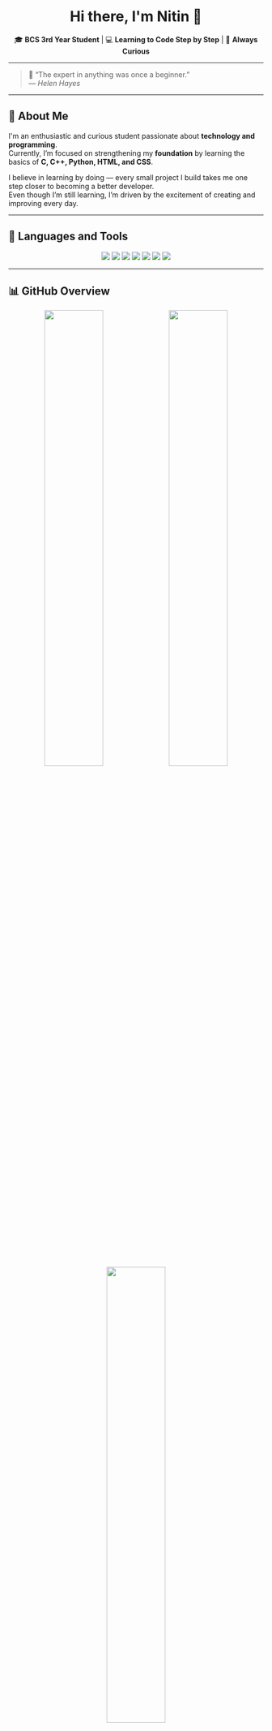 <!-- Header -->
<h1 align="center">Hi there, I'm Nitin 👋</h1>

<p align="center">
  🎓 <b>BCS 3rd Year Student</b> | 💻 <b>Learning to Code Step by Step</b> | 🌱 <b>Always Curious</b>
</p>

---

> 🧠 “The expert in anything was once a beginner.”  
> — *Helen Hayes*

---

## 🚀 About Me

I'm an enthusiastic and curious student passionate about **technology and programming**.  
Currently, I’m focused on strengthening my **foundation** by learning the basics of **C, C++, Python, HTML, and CSS**.

I believe in learning by doing — every small project I build takes me one step closer to becoming a better developer.  
Even though I’m still learning, I’m driven by the excitement of creating and improving every day.

---

## 🧰 Languages and Tools

<p align="center">
  <img src="https://img.shields.io/badge/C-00599C?style=for-the-badge&logo=c&logoColor=white" />
  <img src="https://img.shields.io/badge/C++-00599C?style=for-the-badge&logo=cplusplus&logoColor=white" />
  <img src="https://img.shields.io/badge/Python-3776AB?style=for-the-badge&logo=python&logoColor=white" />
  <img src="https://img.shields.io/badge/HTML5-E34F26?style=for-the-badge&logo=html5&logoColor=white" />
  <img src="https://img.shields.io/badge/CSS3-1572B6?style=for-the-badge&logo=css3&logoColor=white" />
  <img src="https://img.shields.io/badge/JavaScript-F7DF1E?style=for-the-badge&logo=javascript&logoColor=black" />
  <img src="https://img.shields.io/badge/C%23-239120?style=for-the-badge&logo=c-sharp&logoColor=white" />
</p>

---

## 📊 GitHub Overview

<p align="center">
  <img src="https://github-readme-streak-stats.herokuapp.com?user=nitinsogex&theme=tokyonight&hide_border=true" width="48%" />
  <img src="https://github-readme-stats.vercel.app/api?username=nitinsogex&show_icons=true&theme=tokyonight&hide_border=true&count_private=true" width="48%" />
</p>

<p align="center">
  <img src="https://github-readme-stats.vercel.app/api/top-langs/?username=nitinsogex&layout=compact&theme=tokyonight&hide_border=true" width="48%" />
  <img src="https://github-profile-summary-cards.vercel.app/api/cards/profile-details?username=nitinsogex&theme=tokyonight" width="100%" />
</p>

<p align="center">
  <img src="https://github-readme-activity-graph.vercel.app/graph?username=nitinsogex&theme=tokyo-night&hide_border=true" width="100%" />
</p>

---

## 🏆 Achievements

<p align="center">
  <img src="https://github-profile-trophy.vercel.app/?username=nitinsogex&theme=onedark&no-bg=true&no-frame=true&row=1" width="100%" />
</p>

---

## 🎧 Hobbies & Interests

- 🎵 Listening to music while coding or relaxing  
- 💡 Exploring new tech and creative projects  
- 📚 Constantly improving my problem-solving skills  

---

## 🌐 Connect With Me

<p align="center">
  <a href="https://github.com/nitinsogex">
    <img src="https://img.shields.io/badge/GitHub-100000?style=for-the-badge&logo=github&logoColor=white" />
  </a>
  <a href="https://www.linkedin.com/in/nitinsogex/">
    <img src="https://img.shields.io/badge/LinkedIn-0077B5?style=for-the-badge&logo=linkedin&logoColor=white" />
  </a>
</p>

---

<p align="center">
  <img src="https://komarev.com/ghpvc/?username=nitinsogex&color=blueviolet&style=for-the-badge" alt="Profile views" />
</p>

<p align="center">
  Thanks for visiting my profile! 😊  
  <br>
  Let’s keep learning and growing together 🌱
</p>
